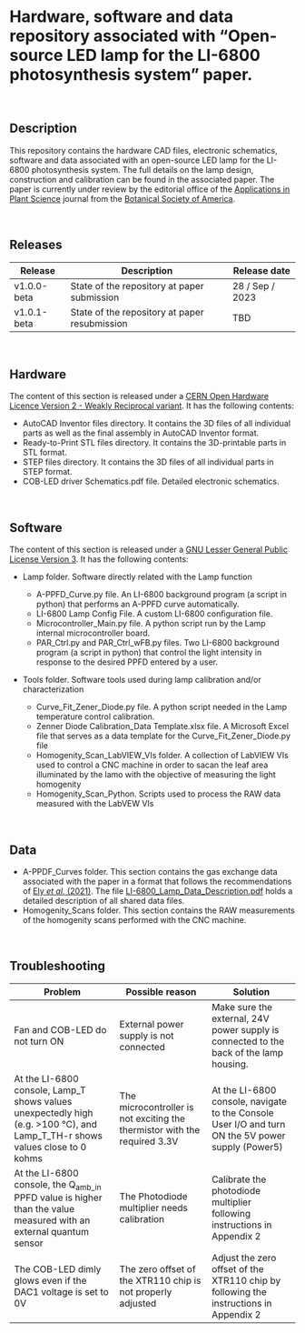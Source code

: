 # Hardware, software and data repository associated with “Open-source LED lamp for the LI-6800 photosynthesis system” paper.

&nbsp;
## Description
This repository contains the hardware CAD files, electronic schematics, software and data associated with an open-source LED lamp for the LI-6800 photosynthesis system. The full details on the lamp design, construction and calibration can be found in the associated paper. The paper is currently under review by the editorial office of the [Applications in Plant Science](https://bsapubs.onlinelibrary.wiley.com/journal/21680450) journal from the [Botanical Society of America](https://cms.botany.org/home.html).

&nbsp;
## Releases
|  Release     |  Description                                 |  Release date |
|  ----------- | -------------------------------------------- | ------------- |
|  v1.0.0-beta |  State of the repository at paper submission |  28 / Sep / 2023   |
|  v1.0.1-beta |  State of the repository at paper resubmission | TBD |

&nbsp;
## Hardware
The content of this section is released under a [CERN Open Hardware Licence Version 2 - Weakly Reciprocal variant](Hardware/LICENSE). It has the following contents:

- AutoCAD Inventor files directory. It contains the 3D files of all individual parts as well as the final assembly in AutoCAD Inventor format.
- Ready-to-Print STL files directory. It contains the 3D-printable parts in STL format.
- STEP files directory. It contains the 3D files of all individual parts in STEP format.
- COB-LED driver Schematics.pdf file. Detailed electronic schematics.

&nbsp;
## Software
The content of this section is released under a [GNU Lesser General Public License Version 3](Software/LISENSE.LESSER). It has the following contents:

- Lamp folder. Software directly related with the Lamp function
  - A-PPFD_Curve.py file. An LI-6800 background program (a script in python) that performs an A-PPFD curve automatically.
  - LI-6800 Lamp Config File. A custom LI-6800 configuration file.
  - Microcontroller_Main.py file. A python script run by the Lamp internal microcontroller board.
  - PAR_Ctrl.py and PAR_Ctrl_wFB.py files. Two LI-6800 background program (a script in python) that control the light intensity in response to the desired PPFD entered by a user.

- Tools folder. Software tools used during lamp calibration and/or characterization
  - Curve_Fit_Zener_Diode.py file. A python script needed in the Lamp temperature control calibration.
  - Zenner Diode Calibration_Data Template.xlsx file. A Microsoft Excel file that serves as a data template for the Curve_Fit_Zener_Diode.py file
  - Homogenity_Scan_LabVIEW_VIs folder. A collection of LabVIEW VIs used to control a CNC machine in order to sacan the leaf area illuminated by the lamo with the objective of measuring the light homogenity
  - Homogenity_Scan_Python. Scripts used to process the RAW data measured with the LabVEW VIs

&nbsp;
## Data

- A-PPDF_Curves folder. This section contains the gas exchange data associated with the paper in a format that follows the recommendations of [Ely *et al.* (2021)]( https://doi.org/10.1016/j.ecoinf.2021.101232). The file [LI-6800_Lamp_Data_Description.pdf](Data/LI-6800_Lamp_Data_Description.pdf) holds a detailed description of all shared data files.
- Homogenity_Scans folder. This section contains the RAW measurements of the homogenity scans performed with the CNC machine.

&nbsp;
## Troubleshooting
|  Problem                                                                  |  Possible reason                                 |  Solution                                                                               |
|  ------------------------------------------------------------------------ | ------------------------------------------------ | --------------------------------------------------------------------------------------- |
|  Fan and COB-LED do not turn ON |  External power supply is not connected            | Make sure the external, 24V power supply is connected to the back of the lamp housing. |
|  At the LI-6800 console, Lamp_T shows values unexpectedly high (e.g. >100 °C), and Lamp_T_TH-r shows values close to 0 kohms |  The microcontroller is not exciting the thermistor with the required 3.3V |  At the LI-6800 console, navigate to the Console User I/O and turn ON the 5V power supply (Power5) |
|  At the LI-6800 console, the Q<sub>amb_in</sub> PPFD value is higher than the value measured with an external quantum sensor  | The Photodiode multiplier needs calibration  | Calibrate the photodiode multiplier following instructions in Appendix 2 |
|  The COB-LED dimly glows even if the DAC1 voltage is set to 0V  |  The zero offset of the XTR110 chip is not properly adjusted  |  Adjust the zero offset of the XTR110 chip by following the instructions in Appendix 2  |
